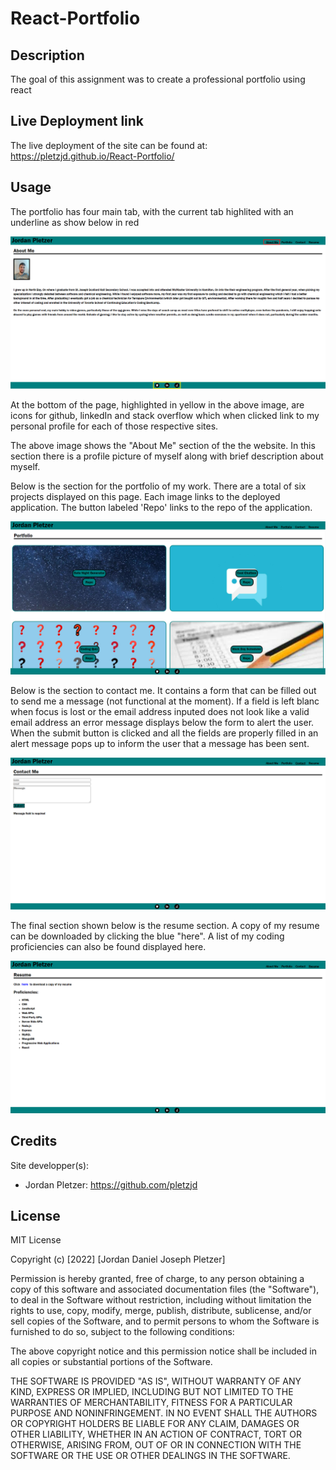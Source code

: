 # React-Portfolio
## Description

The goal of this assignment was to create a professional portfolio using react

## Live Deployment link

The live deployment of the site can be found at: https://pletzjd.github.io/React-Portfolio/

## Usage

The portfolio has four main tab, with the current tab highlited with an underline as show below in red

![About Me page](./READMEImages/about-me.png)

At the bottom of the page, highlighted in yellow in the above image, are icons for github, linkedIn and stack overflow which when clicked link to my personal profile for each of those respective sites.

The above image shows the "About Me" section of the the website. In this section there is a profile picture of myself along with brief description about myself.

Below is the section for the portfolio of my work. There are a total of six projects displayed on this page. Each image links to the deployed application. The button labeled 'Repo' links to the repo of the application.

![Portfolio page](./READMEImages/Portfolio.png)

Below is the section to contact me. It contains a form that can be filled out to send me a message (not functional at the moment). If a field is left blanc when focus is lost or the email address inputed does not look like a valid email address an error message displays below the form to alert the user. When the submit button is clicked and all the fields are properly filled in an alert message pops up to inform the user that a message has been sent.

![Contact Me page](./READMEImages/Contact.png)

The final section shown below is the resume section. A copy of my resume can be downloaded by clicking the blue "here". A list of my coding proficiencies can also be found displayed here.

![Resume page](./READMEImages/Resume.png)



## Credits

Site developper(s):
- Jordan Pletzer: https://github.com/pletzjd

## License

MIT License

Copyright (c) [2022] [Jordan Daniel Joseph Pletzer]

Permission is hereby granted, free of charge, to any person obtaining a copy
of this software and associated documentation files (the "Software"), to deal
in the Software without restriction, including without limitation the rights
to use, copy, modify, merge, publish, distribute, sublicense, and/or sell
copies of the Software, and to permit persons to whom the Software is
furnished to do so, subject to the following conditions:

The above copyright notice and this permission notice shall be included in all
copies or substantial portions of the Software.

THE SOFTWARE IS PROVIDED "AS IS", WITHOUT WARRANTY OF ANY KIND, EXPRESS OR
IMPLIED, INCLUDING BUT NOT LIMITED TO THE WARRANTIES OF MERCHANTABILITY,
FITNESS FOR A PARTICULAR PURPOSE AND NONINFRINGEMENT. IN NO EVENT SHALL THE
AUTHORS OR COPYRIGHT HOLDERS BE LIABLE FOR ANY CLAIM, DAMAGES OR OTHER
LIABILITY, WHETHER IN AN ACTION OF CONTRACT, TORT OR OTHERWISE, ARISING FROM,
OUT OF OR IN CONNECTION WITH THE SOFTWARE OR THE USE OR OTHER DEALINGS IN THE
SOFTWARE.